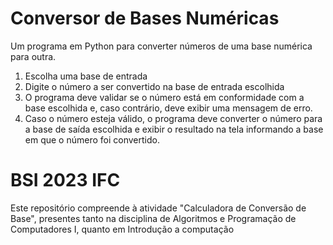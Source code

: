 # Conversor de Bases Numéricas
Um programa em Python para converter números de uma base numérica para outra.

1) Escolha uma base de entrada
2) Digite o número a ser convertido na base de entrada escolhida
3) O programa deve validar se o número está em
conformidade com a base escolhida e, caso contrário, deve exibir uma
mensagem de erro.
4) Caso o número esteja válido, o programa deve converter o número para a base
de saída escolhida e exibir o resultado na tela informando a base em 
que o número foi convertido.

# BSI 2023 IFC

Este repositório compreende à atividade "Calculadora de Conversão de Base", presentes tanto na disciplina de Algoritmos e Programação de Computadores I, quanto em Introdução a computação